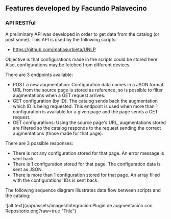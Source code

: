 ## Features developed by Facundo Palavecino

### API RESTful

A preliminary API was developed in order to get data from the catalog (or post some). This API is used by the following scripts:
- https://github.com/matiasurbieta/UNLP

Objective is that configurations made in the scripts could be stored here. Also, configurations may be fetched from different devices.

There are 3 endpoints available:
- POST a new augmentation: Configuration data comes in a JSON format. URL from the source page is stored as reference, so is possible to filter augmentations when a GET request arrives.
- GET configuration (by ID): The catalog sends back the augmentation which ID is being requested. This endpoint is used when more than 1 configuration is available for a given page and the page sends a GET request.
- GET configurations: Using the source page's URL, augmentations stored are filtered so the catalog responds to the request sending the correct augmentations (those made for that page). 

There are 3 possible responses: 
- There is not any configuration stored for that page. An error message is sent back.
- There is 1 configuration stored for that page. The configuration data is sent as JSON.
- There is more than 1 configuration stored for that page. An array filled with the configurations' IDs is sent back.


The following sequence diagram illustrates data flow between scripts and the catalog:

![alt text](app/assets/images/Integración Plugin de augmentación con Repositorio.png?raw=true "Title")
